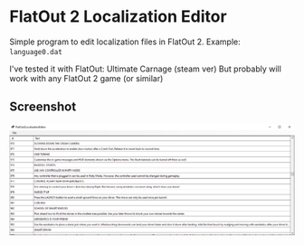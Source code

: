 # FlatOut 2 Localization Editor

Simple program to edit localization files in FlatOut 2. 
Example: `language0.dat`

I've tested it with FlatOut: Ultimate Carnage (steam ver) 
But probably will work with any FlatOut 2 game (or similar)

## Screenshot
![Screenshot](/Screenshot.png)